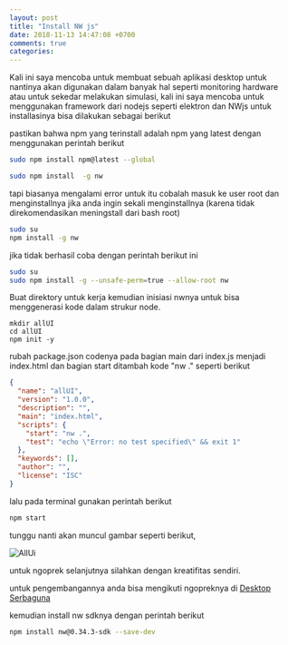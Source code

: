```yaml
---
layout: post
title: "Install NW js"
date: 2018-11-13 14:47:08 +0700
comments: true
categories:
---
```

Kali ini saya mencoba untuk membuat sebuah aplikasi desktop untuk nantinya akan digunakan dalam banyak hal seperti monitoring hardware atau untuk sekedar melakukan simulasi, kali ini saya mencoba untuk menggunakan framework dari nodejs seperti elektron dan NWjs untuk installasinya bisa dilakukan sebagai berikut

pastikan bahwa npm yang terinstall adalah npm yang latest dengan menggunakan perintah berikut

```bash
sudo npm install npm@latest --global
```


```bash
sudo npm install  -g nw
```
tapi biasanya mengalami error untuk itu cobalah masuk ke user root dan menginstallnya jika anda ingin sekali menginstallnya (karena tidak direkomendasikan meningstall dari bash root)

```bash
sudo su
npm install -g nw
```
jika tidak berhasil coba dengan perintah berikut ini
```bash
sudo su
sudo npm install -g --unsafe-perm=true --allow-root nw
```
Buat direktory untuk kerja kemudian inisiasi nwnya untuk bisa menggenerasi kode dalam strukur node.

```
mkdir allUI
cd allUI
npm init -y
```
rubah package.json codenya pada bagian main dari index.js menjadi index.html
dan bagian start ditambah kode "nw ." seperti berikut
```json
{
  "name": "allUI",
  "version": "1.0.0",
  "description": "",
  "main": "index.html",
  "scripts": {
    "start": "nw .",
    "test": "echo \"Error: no test specified\" && exit 1"
  },
  "keywords": [],
  "author": "",
  "license": "ISC"
}
```
lalu pada terminal gunakan perintah berikut

```bash
npm start
```
tunggu nanti akan muncul gambar seperti berikut,

![AllUi](https://faoziaziz-heroku.s3.amazonaws.com/ALLui.png)

untuk ngoprek selanjutnya silahkan dengan kreatifitas sendiri.

untuk pengembangannya anda bisa mengikuti ngopreknya di [Desktop Serbaguna](https://github.com/faoziaziz/desktop-serbaguna)

kemudian install nw sdknya dengan perintah berikut

```bash
npm install nw@0.34.3-sdk --save-dev
```

